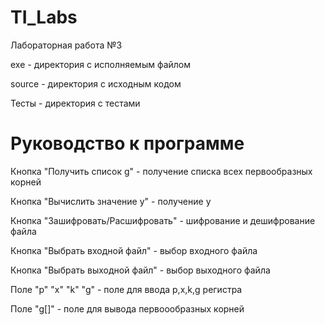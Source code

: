 # TI_Labs
Лабораторная работа №3

exe - директория с исполняемым файлом

source - директория с исходным кодом

Тесты - директория с тестами


# Руководство к программе

Кнопка "Получить список g" - получение списка всех первообразных корней

Кнопка "Вычислить значение y" - получение y

Кнопка "Зашифровать/Расшифровать" - шифрование и дешифрование файла

Кнопка "Выбрать входной файл" - выбор входного файла

Кнопка "Выбрать выходной файл" - выбор выходного файла

Поле "p" "x" "k" "g" - поле для ввода p,x,k,g регистра

Поле "g[]" - поле для вывода первоообразных корней




